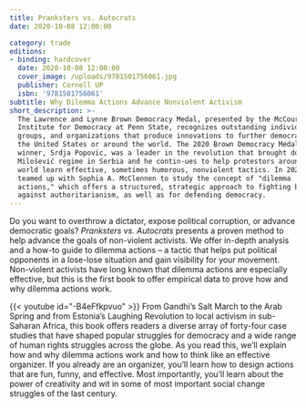 ```yaml
---
title: Pranksters vs. Autocrats
date: 2020-10-08 12:00:00

category: trade
editions:
- binding: hardcover
  date: 2020-10-08 12:00:00
  cover_image: /uploads/9781501756061.jpg
  publisher: Cornell UP
  isbn: '9781501756061'
subtitle: Why Dilemma Actions Advance Nonviolent Activism
short_description: >-
  The Lawrence and Lynne Brown Democracy Medal, presented by the McCourtney
  Institute for Democracy at Penn State, recognizes outstanding individuals,
  groups, and organizations that produce innovations to further democracy in
  the United States or around the world. The 2020 Brown Democracy Medal
  winner, Srdja Popovic, was a leader in the revolution that brought down the
  Milošević regime in Serbia and he contin-ues to help protestors around the
  world learn effective, sometimes humorous, nonviolent tactics. In 2020, he
  teamed up with Sophia A. McClennen to study the concept of "dilemma
  actions," which offers a structured, strategic approach to fighting back
  against authoritarianism, as well as for defending democracy.
---
```


Do you want to overthrow a dictator, expose political corruption, or advance democratic goals? *Pranksters vs. Autocrats* presents a proven method to help advance the goals of non-violent activists. We offer in-depth analysis and a how-to guide to dilemma actions – a tactic that helps put political opponents in a lose-lose situation and gain visibility for your movement. Non-violent activists have long known that dilemma actions are especially effective, but this is the first book to offer empirical data to prove how and why dilemma actions work. 

{{< youtube id="-B4eFfkpvuo" >}}
From Gandhi’s Salt March to the Arab Spring and from Estonia’s Laughing Revolution to local activism in sub-Saharan Africa, this book offers readers a diverse array of forty-four case studies that have shaped popular struggles for democracy and a wide range of human rights struggles across the globe. As you read this, we’ll explain how and why dilemma actions work and how to think like an effective organizer. If you already are an organizer, you’ll learn how to design actions that are fun, funny, and effective. Most importantly, you’ll learn about the power of creativity and wit in some of most important social change struggles of the last century.